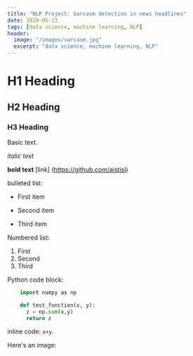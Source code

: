 ```yaml
---
title: "NLP Project: Sarcasm detection in news headlines"
date: 2020-05-13
tags: [data science, machine learning, NLP]
header:
  image: "/images/sarcasm.jpg"
  excerpt: "data science, machine learning, NLP"
---
```


# H1 Heading
## H2 Heading
### H3 Heading

Basic text.

*italic text*

**bold text**
[link] (https://github.com/aistisl)

bulleted list:
* First item
+ Second item
- Third item

Numbered list:
1. First
2. Second
3. Third

Python code block:
```python
    import numpy as np

    def test_function(x, y):
      z = np.sum(x,y)
      return z
```

inline code: `x+y`.

Here's an image: 
<img src="{{site.url}}{{ site.baseurl }}/images/sarcasm2.jpg" alt="">